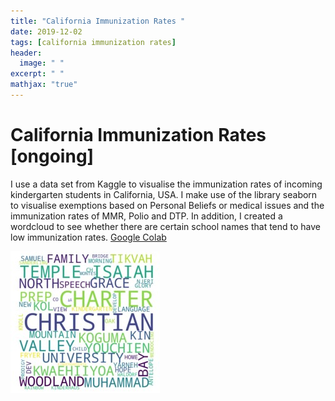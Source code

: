 ```yaml
---
title: "California Immunization Rates "
date: 2019-12-02
tags: [california immunization rates]
header:
  image: " "
excerpt: " "
mathjax: "true"
---
```


# California Immunization Rates [ongoing]
I use a data set from Kaggle to visualise the immunization rates of incoming kindergarten students in California, USA. I make use of the library seaborn to visualise exemptions based on Personal Beliefs or medical issues and the immunization rates of MMR, Polio and DTP. In addition, I created a wordcloud to see whether there are certain school names that tend to have low immunization rates.
[Google Colab](https://drive.google.com/open?id=143Gq9j8xcL-T2p8h2EXBUX86QyYvfejk)


![Wordcloud](../img/immunizationrate.jpg)

